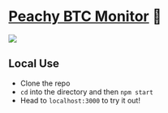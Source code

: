 # <a href="https://peachy-btc-monitor.herokuapp.com/">Peachy BTC Monitor</a> 🍑
<a href="https://circleci.com/gh/zroyer/peachy-btc-monitor"><img src="https://circleci.com/gh/zroyer/peachy-btc-monitor.svg?style=shield" /></a> 
## Local Use
- Clone the repo
- `cd` into the directory and then `npm start`
- Head to `localhost:3000` to try it out!
